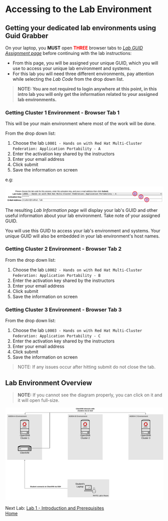 <a id="markdown-accessing-lab-environment" name="accessing-lab-environment"></a>
# Accessing to the Lab Environment

## Getting your dedicated lab environments using Guid Grabber

On your laptop, you **MUST** open <span style="color:red">**THREE**</span> browser tabs to [*Lab GUID Assignment page*](http://bit.ly/devconf-gg) before continuing with the lab instructions:

* From this page, you will be assigned your unique GUID, which you will use to access your unique lab environment and systems.
* For this lab you will need three different environments, pay attention while selecting the *Lab Code* from the drop down list.

> **NOTE: You are not required to login anywhere at this point, in this intro lab you will only get the information related to your assigned lab environments.**

### Getting Cluster 1 Environment - **Browser Tab 1**

This will be your main environment where most of the work will be done. 

From the drop down list:

1. Choose the lab `L0001 - Hands on with Red Hat Multi-Cluster Federation: Application Portability - A`
2. Enter the activation key shared by the instructors
3. Enter your email address
4. Click submit
5. Save the information on screen

e.g:

![Request Env GuidGrabber](assets/request-env-gg.png)

The resulting *Lab Information page* will display your lab's GUID and other useful information about your lab environment.
Take note of your assigned GUID.

You will use this GUID to access your lab's environment and systems.
Your unique GUID will also be embedded in your lab environment's host names.

### Getting Cluster 2 Environment - **Browser Tab 2**

From the drop down list:

1. Choose the lab `L0002 - Hands on with Red Hat Multi-Cluster Federation: Application Portability - B`
2. Enter the activation key shared by the instructors
3. Enter your email address
4. Click submit
5. Save the information on screen

### Getting Cluster 3 Environment - **Browser Tab 3**

From the drop down list:

1. Choose the lab `L0003 - Hands on with Red Hat Multi-Cluster Federation: Application Portability - C`
2. Enter the activation key shared by the instructors
3. Enter your email address
4. Click submit
5. Save the information on screen

> NOTE: If any issues occur after hitting submit do not close the tab.

## Lab Environment Overview

> **NOTE:** If you cannot see the diagram properly, you can click on it and it will open full-size.

![Lab Environment Overview](assets/lab-env-overview.png)

Next Lab: [Lab 1 - Introduction and Prerequisites](./1.md)<br>
[Home](./README.md)

